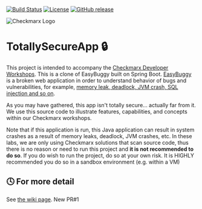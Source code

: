[![Build Status](https://travis-ci.org/k-tamura/easybuggy4sb.svg?branch=master)](https://travis-ci.org/k-tamura/easybuggy4sb)
[![License](https://img.shields.io/badge/License-Apache%202.0-blue.svg)](https://opensource.org/licenses/Apache-2.0)
[![GitHub release](https://img.shields.io/github/release/k-tamura/easybuggy4sb.svg)](https://github.com/k-tamura/easybuggy4sb/releases/latest)

![Checkmarx Logo](https://checkmarx.com/wp-content/uploads/2021/04/cx_logo-header.png)

# TotallySecureApp :lock:

This project is intended to accompany the [Checkmarx Developer Workshops](https://workshops.checkmarx.com).  This is a clone of EasyBuggy built on Spring Boot. [EasyBuggy](https://github.com/k-tamura/easybuggy) is a broken web application in order to understand behavior of bugs and vulnerabilities, for example, [memory leak, deadlock, JVM crash, SQL injection and so on](https://github.com/k-tamura/easybuggy4sb/wiki).

As you may have gathered, this app isn't totally secure... actually far from it.  We use this source code to illustrate features, capabilities, and concepts within our Checkmarx workshops.

Note that if this application is run, this Java application can result in system crashes as a result of memory leaks, deadlock, JVM crashes, etc. In these labs, we are only using Checkmarx solutions that scan source code, thus there is no reason or need to run this project and __it is not recommended to do so__. If you do wish to run the project, do so at your own risk. It is HIGHLY recommended you do so in a sandbox environment (e.g. within a VM)

    
:clock4: For more detail
-
   
See [the wiki page](https://github.com/k-tamura/easybuggy4sb/wiki).
New PR#1
